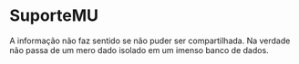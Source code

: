 # SuporteMU
A informação não faz sentido se não puder ser compartilhada.
Na verdade não passa de um mero dado isolado em um imenso banco de dados.
